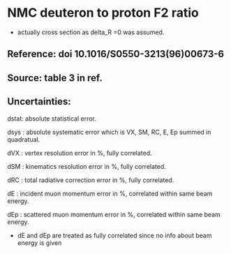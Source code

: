 # NMC deuteron to proton F2 ratio 
* actually cross section as delta_R =0 was assumed.

## Reference: doi 10.1016/S0550-3213(96)00673-6
## Source: table 3 in ref.

## Uncertainties:
dstat: absolute statistical error.

dsys : absolute systematic error which is VX, SM, RC, E, Ep summed in quadratual.

dVX  : vertex resolution error in %, fully correlated.

dSM  : kinematics resolution error in %, fully correlated.

dRC  : total radiative correction error in %, fully correlated.

dE   : incident muon momentum error in %, correlated within same beam energy.

dEp  : scattered muon momentum error in %, correlated within same beam energy.

* dE and dEp are treated as fully correlated since no info about beam energy is given
